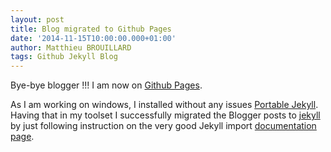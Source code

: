 ```yaml
---
layout: post
title: Blog migrated to Github Pages
date: '2014-11-15T10:00:00.000+01:00'
author: Matthieu BROUILLARD
tags: Github Jekyll Blog 
---
```


Bye-bye blogger !!! I am now on [Github Pages](https://pages.github.com/).

As I am working on windows, I installed without any issues [Portable Jekyll](https://github.com/madhur/PortableJekyll). Having that in my toolset I successfully migrated the Blogger posts to [jekyll](http://jekyllrb.com/) by just following instruction on the very good Jekyll import [documentation page](http://import.jekyllrb.com/docs/blogger/).